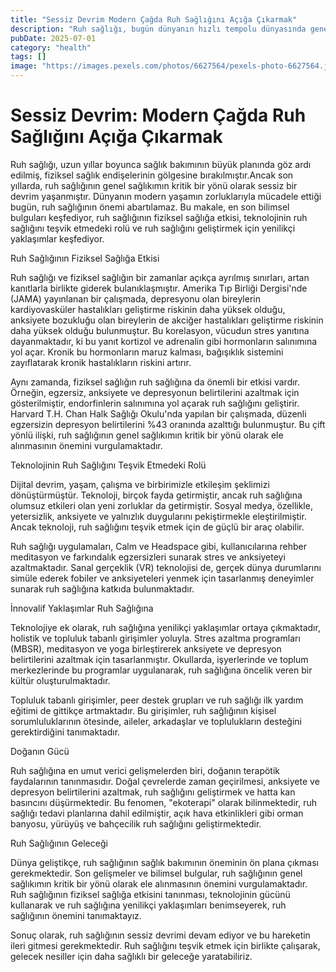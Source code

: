 ```yaml
---
title: "Sessiz Devrim Modern Çağda Ruh Sağlığını Açığa Çıkarmak"
description: "Ruh sağlığı, bugün dünyanın hızlı tempolu dünyasında genel sağlıkımın kritik bir yönü olarak ortaya çıkmıştır. Bu makale, en son araştırmaları keşfediyor, ruh sağlığının fiziksel sağlığa etkisi, te..."
pubDate: 2025-07-01
category: "health"
tags: []
image: "https://images.pexels.com/photos/6627564/pexels-photo-6627564.jpeg?auto=compress&cs=tinysrgb&h=650&w=940"
---
```


# Sessiz Devrim: Modern Çağda Ruh Sağlığını Açığa Çıkarmak

Ruh sağlığı, uzun yıllar boyunca sağlık bakımının büyük planında göz ardı edilmiş, fiziksel sağlık endişelerinin gölgesine bırakılmıştır.Ancak son yıllarda, ruh sağlığının genel sağlıkımın kritik bir yönü olarak sessiz bir devrim yaşanmıştır. Dünyanın modern yaşamın zorluklarıyla mücadele ettiği bugün, ruh sağlığının önemi abartılamaz. Bu makale, en son bilimsel bulguları keşfediyor, ruh sağlığının fiziksel sağlığa etkisi, teknolojinin ruh sağlığını teşvik etmedeki rolü ve ruh sağlığını geliştirmek için yenilikçi yaklaşımlar keşfediyor.

Ruh Sağlığının Fiziksel Sağlığa Etkisi

Ruh sağlığı ve fiziksel sağlığın bir zamanlar açıkça ayrılmış sınırları, artan kanıtlarla birlikte giderek bulanıklaşmıştır. Amerika Tıp Birliği Dergisi'nde (JAMA) yayınlanan bir çalışmada, depresyonu olan bireylerin kardiyovasküler hastalıkları geliştirme riskinin daha yüksek olduğu, anksiyete bozukluğu olan bireylerin de akciğer hastalıkları geliştirme riskinin daha yüksek olduğu bulunmuştur. Bu korelasyon, vücudun stres yanıtına dayanmaktadır, ki bu yanıt kortizol ve adrenalin gibi hormonların salınımına yol açar. Kronik bu hormonların maruz kalması, bağışıklık sistemini zayıflatarak kronik hastalıkların riskini artırır.

Aynı zamanda, fiziksel sağlığın ruh sağlığına da önemli bir etkisi vardır. Örneğin, egzersiz, anksiyete ve depresyonun belirtilerini azaltmak için gösterilmiştir, endorfinlerin salınımına yol açarak ruh sağlığını geliştirir. Harvard T.H. Chan Halk Sağlığı Okulu'nda yapılan bir çalışmada, düzenli egzersizin depresyon belirtilerini %43 oranında azalttığı bulunmuştur. Bu çift yönlü ilişki, ruh sağlığının genel sağlıkımın kritik bir yönü olarak ele alınmasının önemini vurgulamaktadır.

Teknolojinin Ruh Sağlığını Teşvik Etmedeki Rolü

Dijital devrim, yaşam, çalışma ve birbirimizle etkileşim şeklimizi dönüştürmüştür. Teknoloji, birçok fayda getirmiştir, ancak ruh sağlığına olumsuz etkileri olan yeni zorluklar da getirmiştir. Sosyal medya, özellikle, yetersizlik, anksiyete ve yalnızlık duygularını pekiştirmekle eleştirilmiştir. Ancak teknoloji, ruh sağlığını teşvik etmek için de güçlü bir araç olabilir.

Ruh sağlığı uygulamaları, Calm ve Headspace gibi, kullanıcılarına rehber meditasyon ve farkındalık egzersizleri sunarak stres ve anksiyeteyi azaltmaktadır. Sanal gerçeklik (VR) teknolojisi de, gerçek dünya durumlarını simüle ederek fobiler ve anksiyeteleri yenmek için tasarlanmış deneyimler sunarak ruh sağlığına katkıda bulunmaktadır.

İnnovalif Yaklaşımlar Ruh Sağlığına

Teknolojiye ek olarak, ruh sağlığına yenilikçi yaklaşımlar ortaya çıkmaktadır, holistik ve topluluk tabanlı girişimler yoluyla. Stres azaltma programları (MBSR), meditasyon ve yoga birleştirerek anksiyete ve depresyon belirtilerini azaltmak için tasarlanmıştır. Okullarda, işyerlerinde ve toplum merkezlerinde bu programlar uygulanarak, ruh sağlığına öncelik veren bir kültür oluşturulmaktadır.

Topluluk tabanlı girişimler, peer destek grupları ve ruh sağlığı ilk yardım eğitimi de gittikçe artmaktadır. Bu girişimler, ruh sağlığının kişisel sorumluluklarının ötesinde, aileler, arkadaşlar ve toplulukların desteğini gerektirdiğini tanımaktadır.

Doğanın Gücü

Ruh sağlığına en umut verici gelişmelerden biri, doğanın terapötik faydalarının tanınmasıdır. Doğal çevrelerde zaman geçirilmesi, anksiyete ve depresyon belirtilerini azaltmak, ruh sağlığını geliştirmek ve hatta kan basıncını düşürmektedir. Bu fenomen, "ekoterapi" olarak bilinmektedir, ruh sağlığı tedavi planlarına dahil edilmiştir, açık hava etkinlikleri gibi orman banyosu, yürüyüş ve bahçecilik ruh sağlığını geliştirmektedir.

Ruh Sağlığının Geleceği

Dünya geliştikçe, ruh sağlığının sağlık bakımının öneminin ön plana çıkması gerekmektedir. Son gelişmeler ve bilimsel bulgular, ruh sağlığının genel sağlıkımın kritik bir yönü olarak ele alınmasının önemini vurgulamaktadır. Ruh sağlığının fiziksel sağlığa etkisini tanınması, teknolojinin gücünü kullanarak ve ruh sağlığına yenilikçi yaklaşımları benimseyerek, ruh sağlığının önemini tanımaktayız.

Sonuç olarak, ruh sağlığının sessiz devrimi devam ediyor ve bu hareketin ileri gitmesi gerekmektedir. Ruh sağlığını teşvik etmek için birlikte çalışarak, gelecek nesiller için daha sağlıklı bir geleceğe yaratabiliriz.